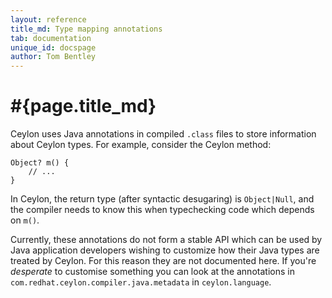 ```yaml
---
layout: reference
title_md: Type mapping annotations
tab: documentation
unique_id: docspage
author: Tom Bentley
---
```


# #{page.title_md}

Ceylon uses Java annotations in compiled `.class` files to store information 
about Ceylon types. For example, consider the Ceylon method:

<!-- try: -->
    Object? m() {
        // ...
    }

In Ceylon, the return type (after syntactic desugaring) is `Object|Null`, 
and the compiler needs to know this when typechecking code which 
depends on `m()`.

Currently, these annotations do not form a stable API
which can be used by Java application developers wishing to customize how 
their Java types are treated by Ceylon. For this reason they are not 
documented here. If you're *desperate* to customise something you can look at
the annotations in `com.redhat.ceylon.compiler.java.metadata` in 
`ceylon.language`.

